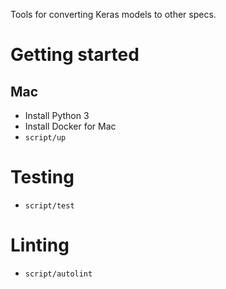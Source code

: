 Tools for converting Keras models to other specs.

# Getting started

## Mac

 - Install Python 3
 - Install Docker for Mac
 - `script/up`


# Testing

 - `script/test`


# Linting

 - `script/autolint`
